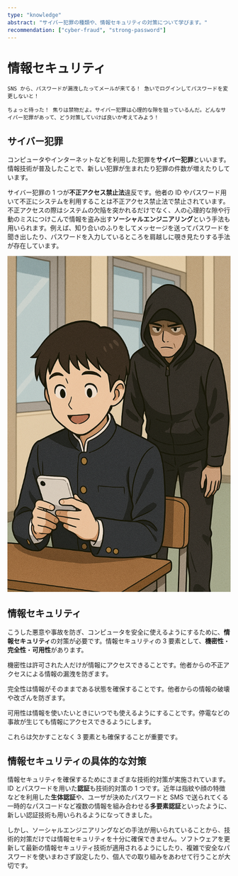 ```yaml
---
type: "knowledge"
abstract: "サイバー犯罪の種類や、情報セキュリティの対策について学びます。"
recommendation: ["cyber-fraud", "strong-password"]
---
```


# 情報セキュリティ

```:dialog:left:student1:panic
SNS から、パスワードが漏洩したってメールが来てる！ 急いでログインしてパスワードを変更しないと！
```

```:dialog:right:teacher1:normal
ちょっと待った！ 焦りは禁物だよ。サイバー犯罪は心理的な隙を狙っているんだ。どんなサイバー犯罪があって、どう対策していけば良いか考えてみよう！
```

## サイバー犯罪

コンピュータやインターネットなどを利用した犯罪を**サイバー犯罪**といいます。情報技術が普及したことで、新しい犯罪が生まれたり犯罪の件数が増えたりしています。

サイバー犯罪の 1 つが**不正アクセス禁止法**違反です。他者の ID やパスワード用いて不正にシステムを利用することは不正アクセス禁止法で禁止されています。不正アクセスの際はシステムの欠陥を突かれるだけでなく、人の心理的な隙や行動のミスにつけこんで情報を盗み出す**ソーシャルエンジニアリング**という手法も用いられます。例えば、知り合いのふりをしてメッセージを送ってパスワードを聞き出したり、パスワードを入力しているところを肩越しに覗き見たりする手法が存在しています。

![パスワードを入力しているところを肩越しに覗き見る手法もソーシャルエンジニアリングです](/h30-informatics1/1-information-society-b/illustrations/shoulder-hacking.png)

## 情報セキュリティ

こうした悪意や事故を防ぎ、コンピュータを安全に使えるようにするために、**情報セキュリティ**の対策が必要です。情報セキュリティの 3 要素として、**機密性**・**完全性**・**可用性**があります。

機密性は許可された人だけが情報にアクセスできることです。他者からの不正アクセスによる情報の漏洩を防ぎます。

完全性は情報がそのままである状態を確保することです。他者からの情報の破壊や改ざんを防ぎます。

可用性は情報を使いたいときにいつでも使えるようにすることです。停電などの事故が生じても情報にアクセスできるようにします。

これらは欠かすことなく 3 要素とも確保することが重要です。

## 情報セキュリティの具体的な対策

情報セキュリティを確保するためにさまざまな技術的対策が実施されています。ID とパスワードを用いた**認証**も技術的対策の 1 つです。近年は指紋や顔の特徴などを利用した**生体認証**や、ユーザが決めたパスワードと SMS で送られてくる一時的なパスコードなど複数の情報を組み合わせる**多要素認証**といったように、新しい認証技術も用いられるようになってきました。

しかし、ソーシャルエンジニアリングなどの手法が用いられていることから、技術的対策だけでは情報セキュリティを十分に確保できません。ソフトウェアを更新して最新の情報セキュリティ技術が適用されるようにしたり、複雑で安全なパスワードを使いまわさず設定したり、個人での取り組みをあわせて行うことが大切です。
